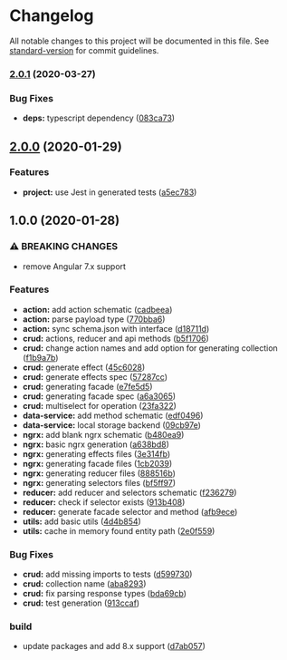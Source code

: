 # Changelog

All notable changes to this project will be documented in this file. See [standard-version](https://github.com/conventional-changelog/standard-version) for commit guidelines.

### [2.0.1](https://patryk.zielinski93.github.com/valueadd-poland/va-schematics/compare/v2.0.0...v2.0.1) (2020-03-27)


### Bug Fixes

* **deps:** typescript dependency ([083ca73](https://patryk.zielinski93.github.com/valueadd-poland/va-schematics/commit/083ca7310e8ddd6885b46a351adc248b00782f84))

## [2.0.0](https://patryk.zielinski93.github.com/valueadd-poland/va-schematics/compare/v1.0.0...v2.0.0) (2020-01-29)


### Features

* **project:** use Jest in generated tests ([a5ec783](https://patryk.zielinski93.github.com/valueadd-poland/va-schematics/commit/a5ec783e5818493d4bd9015f4736bf183801c78e))

## 1.0.0 (2020-01-28)


### ⚠ BREAKING CHANGES

* remove Angular 7.x support

### Features

* **action:** add action schematic ([cadbeea](https://patryk.zielinski93.github.com/valueadd-poland/va-schematics/commit/cadbeea43018efce1122acb88e5992ce5a71ec37))
* **action:** parse payload type ([770bba6](https://patryk.zielinski93.github.com/valueadd-poland/va-schematics/commit/770bba6a60eeb672466bc3786c6444fd28228681))
* **action:** sync schema.json with interface ([d18711d](https://patryk.zielinski93.github.com/valueadd-poland/va-schematics/commit/d18711d25cd34c264be1fadbf6fa0d1a7f9e6c0f))
* **crud:** actions, reducer and api methods ([b5f1706](https://patryk.zielinski93.github.com/valueadd-poland/va-schematics/commit/b5f17069835af4ed4f3a9c5ee604f139c22b06fc))
* **crud:** change action names and add option for generating collection ([f1b9a7b](https://patryk.zielinski93.github.com/valueadd-poland/va-schematics/commit/f1b9a7b3893b3ca12245c2725050b9b9488b8b80))
* **crud:** generate effect ([45c6028](https://patryk.zielinski93.github.com/valueadd-poland/va-schematics/commit/45c6028cd074aca1f1848c48828c03d1f02180d9))
* **crud:** generate effects spec ([57287cc](https://patryk.zielinski93.github.com/valueadd-poland/va-schematics/commit/57287cca5d0a5d9840cb9b371f98dad20de5d05b))
* **crud:** generating facade ([e7fe5d5](https://patryk.zielinski93.github.com/valueadd-poland/va-schematics/commit/e7fe5d55f3fc5015219839aa15ff991a43787631))
* **crud:** generating facade spec ([a6a3065](https://patryk.zielinski93.github.com/valueadd-poland/va-schematics/commit/a6a3065b2ff60685ee8e8ac38f10002cce08eb1a))
* **crud:** multiselect for operation ([23fa322](https://patryk.zielinski93.github.com/valueadd-poland/va-schematics/commit/23fa3226b5285ab8e49e9f58237c4a697e85d145))
* **data-service:** add method schematic ([edf0496](https://patryk.zielinski93.github.com/valueadd-poland/va-schematics/commit/edf04964cc322f3a555a84addba4ca936064753e))
* **data-service:** local storage backend ([09cb97e](https://patryk.zielinski93.github.com/valueadd-poland/va-schematics/commit/09cb97ed23b2df8c72fa4b63b78a8a53278cb4bc))
* **ngrx:** add blank ngrx schematic ([b480ea9](https://patryk.zielinski93.github.com/valueadd-poland/va-schematics/commit/b480ea91452b8070d241e4eaeffad4340ee84658))
* **ngrx:** basic ngrx generation ([a638bd8](https://patryk.zielinski93.github.com/valueadd-poland/va-schematics/commit/a638bd880d2fcfcdfd76e8aff3bea9dfaebac8e2))
* **ngrx:** generating effects files ([3e314fb](https://patryk.zielinski93.github.com/valueadd-poland/va-schematics/commit/3e314fb3625baf02365bd6ac257f761e908596e1))
* **ngrx:** generating facade files ([1cb2039](https://patryk.zielinski93.github.com/valueadd-poland/va-schematics/commit/1cb20394f7096a2e9a7e121fcc48160727fdd864))
* **ngrx:** generating reducer files ([888516b](https://patryk.zielinski93.github.com/valueadd-poland/va-schematics/commit/888516b068b90f0792e6f5c5d262e046ee3a9b05))
* **ngrx:** generating selectors files ([bf5ff97](https://patryk.zielinski93.github.com/valueadd-poland/va-schematics/commit/bf5ff97bd851796fe2307dde45429be0d1fd0fcd))
* **reducer:** add reducer and selectors schematic ([f236279](https://patryk.zielinski93.github.com/valueadd-poland/va-schematics/commit/f2362797dae04a20663cd1e3735b192ea6548035))
* **reducer:** check if selector exists ([913b408](https://patryk.zielinski93.github.com/valueadd-poland/va-schematics/commit/913b408dc4a6f3492adf087438feddd8e3b2ff7e))
* **reducer:** generate facade selector and method ([afb9ece](https://patryk.zielinski93.github.com/valueadd-poland/va-schematics/commit/afb9ece3dd9befed2d7d71b29b2184fb7d609733))
* **utils:** add basic utils ([4d4b854](https://patryk.zielinski93.github.com/valueadd-poland/va-schematics/commit/4d4b85481fe457894d83122b629ba560d4565738))
* **utils:** cache in memory found entity path ([2e0f559](https://patryk.zielinski93.github.com/valueadd-poland/va-schematics/commit/2e0f559f2f01997ac6bd6e14649ebb9da8f6e584))


### Bug Fixes

* **crud:** add missing imports to tests ([d599730](https://patryk.zielinski93.github.com/valueadd-poland/va-schematics/commit/d599730890159d89e998e0e19974676754da9932))
* **crud:** collection name ([aba8293](https://patryk.zielinski93.github.com/valueadd-poland/va-schematics/commit/aba8293669ef837b0b2de74087afe90c0d0430b1))
* **crud:** fix parsing response types ([bda69cb](https://patryk.zielinski93.github.com/valueadd-poland/va-schematics/commit/bda69cb511e215a3d1864eba64ea5a059a92a96d))
* **crud:** test generation ([913ccaf](https://patryk.zielinski93.github.com/valueadd-poland/va-schematics/commit/913ccaf4b401fbb270d0f3f56f37bb28e0b2b496))


### build

* update packages and add 8.x support ([d7ab057](https://patryk.zielinski93.github.com/valueadd-poland/va-schematics/commit/d7ab0573c2ea564fbfa7586a8eaa3ed352b48609))
